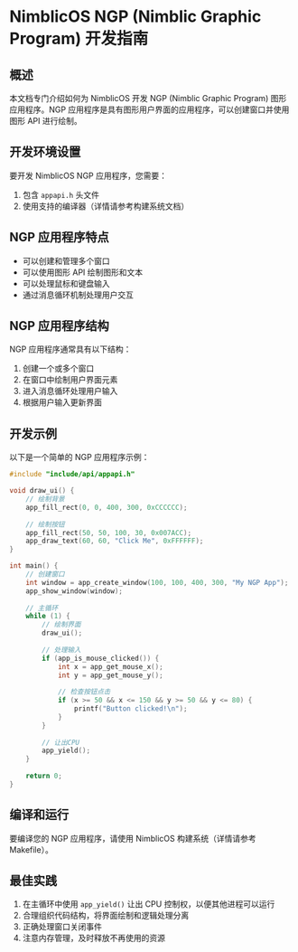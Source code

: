 # NimblicOS NGP (Nimblic Graphic Program) 开发指南

## 概述

本文档专门介绍如何为 NimblicOS 开发 NGP (Nimblic Graphic Program) 图形应用程序。NGP 应用程序是具有图形用户界面的应用程序，可以创建窗口并使用图形 API 进行绘制。

## 开发环境设置

要开发 NimblicOS NGP 应用程序，您需要：

1. 包含 `appapi.h` 头文件
2. 使用支持的编译器（详情请参考构建系统文档）

## NGP 应用程序特点

- 可以创建和管理多个窗口
- 可以使用图形 API 绘制图形和文本
- 可以处理鼠标和键盘输入
- 通过消息循环机制处理用户交互


## NGP 应用程序结构

NGP 应用程序通常具有以下结构：

1. 创建一个或多个窗口
2. 在窗口中绘制用户界面元素
3. 进入消息循环处理用户输入
4. 根据用户输入更新界面

## 开发示例

以下是一个简单的 NGP 应用程序示例：

```c
#include "include/api/appapi.h"

void draw_ui() {
    // 绘制背景
    app_fill_rect(0, 0, 400, 300, 0xCCCCCC);
    
    // 绘制按钮
    app_fill_rect(50, 50, 100, 30, 0x007ACC);
    app_draw_text(60, 60, "Click Me", 0xFFFFFF);
}

int main() {
    // 创建窗口
    int window = app_create_window(100, 100, 400, 300, "My NGP App");
    app_show_window(window);
    
    // 主循环
    while (1) {
        // 绘制界面
        draw_ui();
        
        // 处理输入
        if (app_is_mouse_clicked()) {
            int x = app_get_mouse_x();
            int y = app_get_mouse_y();
            
            // 检查按钮点击
            if (x >= 50 && x <= 150 && y >= 50 && y <= 80) {
                printf("Button clicked!\n");
            }
        }
        
        // 让出CPU
        app_yield();
    }
    
    return 0;
}
```

## 编译和运行

要编译您的 NGP 应用程序，请使用 NimblicOS 构建系统（详情请参考 Makefile）。

## 最佳实践

1. 在主循环中使用 `app_yield()` 让出 CPU 控制权，以便其他进程可以运行
2. 合理组织代码结构，将界面绘制和逻辑处理分离
3. 正确处理窗口关闭事件
4. 注意内存管理，及时释放不再使用的资源